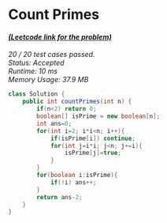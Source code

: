 # **Count Primes**

#### [_(Leetcode link for the problem)_](https://leetcode.com/problems/count-primes/)

_20 / 20 test cases passed.  
Status: Accepted  
Runtime: 10 ms  
Memory Usage: 37.9 MB_

```java
class Solution {
    public int countPrimes(int n) {
        if(n<2) return 0;
        boolean[] isPrime = new boolean[n];
        int ans=0;
        for(int i=2; i*i<n; i++){
            if(isPrime[i]) continue;
            for(int j=i*i; j<n; j+=i){
                isPrime[j]=true;
            }
        }
        for(boolean i:isPrime){
            if(!i) ans++;
        }
        return ans-2;
    }
}
```
